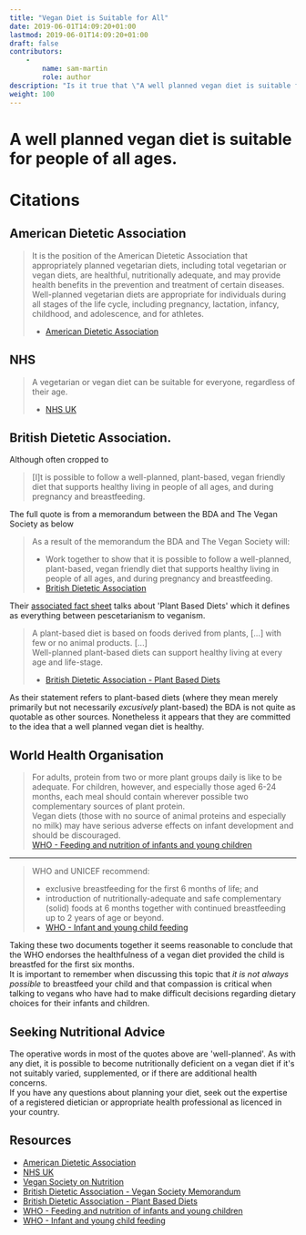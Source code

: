```yaml
---
title: "Vegan Diet is Suitable for All"
date: 2019-06-01T14:09:20+01:00
lastmod: 2019-06-01T14:09:20+01:00
draft: false
contributors:
    - 
        name: sam-martin
        role: author
description: "Is it true that \"A well planned vegan diet is suitable for people of all ages.\""
weight: 100
---
```


# A well planned vegan diet is suitable for people of all ages.

# Citations 

## American Dietetic Association
> It is the position of the American Dietetic Association that appropriately planned vegetarian diets, including total vegetarian or vegan diets, are healthful, nutritionally adequate, and may provide health benefits in the prevention and treatment of certain diseases. Well-planned vegetarian diets are appropriate for individuals during all stages of the life cycle, including pregnancy, lactation, infancy, childhood, and adolescence, and for athletes.  
>
> - [American Dietetic Association](https://www.ncbi.nlm.nih.gov/pubmed/19562864)

## NHS

> A vegetarian or vegan diet can be suitable for everyone, regardless of their age.  
>
> - [NHS UK](https://www.nhs.uk/live-well/eat-well/healthy-eating-vegetarians-vegans/)

## British Dietetic Association.
Although often cropped to  

> [I]t is possible to follow a well-planned, plant-based, vegan friendly diet that supports healthy living in people of all ages, and during pregnancy and breastfeeding.   

The full quote is from a memorandum between the BDA and The Vegan Society as below

> As a result of the memorandum the BDA and The Vegan Society will:  
> - Work together to show that it is possible to follow a well-planned, plant-based, vegan friendly diet that supports healthy living in people of all ages, and during pregnancy and breastfeeding.   
> - [British Dietetic Association](https://www.bda.uk.com/about/workwithus/bda_and_vegan_society_mou)

Their [associated fact sheet](https://www.bda.uk.com/foodfacts/plant-based_diet) talks about 'Plant Based Diets' which it defines as everything between pescetarianism to veganism.

> A plant-based diet is based on foods derived from plants, [...] with few or no animal products.
> [...]  
> Well-planned plant-based diets can support healthy living at every age and life-stage.   
>
> - [British Dietetic Association - Plant Based Diets](https://www.bda.uk.com/foodfacts/plant-based_diet)

As their statement refers to plant-based diets (where they mean merely primarily but not necessarily _excusively_ plant-based) the BDA is not quite as quotable as other sources. Nonetheless it appears that they are committed to the idea that a well planned vegan diet is healthy.

## World Health Organisation

> For adults, protein from two or more plant groups daily is like to be adequate. For children, however, and especially those aged 6-24 months, each meal should contain wherever possible two complementary sources of plant protein.  
>  Vegan diets (those with no source of animal proteins and especially no milk) may have serious adverse effects on infant development and should be discouraged.  
> [WHO - Feeding and nutrition of infants and young children](http://www.euro.who.int/__data/assets/pdf_file/0004/98302/WS_115_2000FE.pdf)

----

> WHO and UNICEF recommend:  
> - exclusive breastfeeding for the first 6 months of life; and  
> - introduction of nutritionally-adequate and safe complementary (solid) foods at 6 months together with continued breastfeeding up to 2 years of age or beyond.  
> - [WHO - Infant and young child feeding](https://www.who.int/en/news-room/fact-sheets/detail/infant-and-young-child-feeding)

Taking these two documents together it seems reasonable to conclude that the WHO endorses the healthfulness of a vegan diet provided the child is breastfed for the first six months.  
It is important to remember when discussing this topic that _it is not always possible_ to breastfeed your child and that compassion is critical when talking to vegans who have had to make difficult decisions regarding dietary choices for their infants and children.

## Seeking Nutritional Advice

The operative words in most of the quotes above are 'well-planned'. As with any diet, it is possible to become nutritionally deficient on a vegan diet if it's not suitably varied, supplemented, or if there are additional health concerns.  
If you have any questions about planning your diet, seek out the expertise of a registered dietician or appropriate health professional as licenced in your country.

## Resources

- [American Dietetic Association](https://www.ncbi.nlm.nih.gov/pubmed/19562864)
- [NHS UK](https://www.nhs.uk/live-well/eat-well/healthy-eating-vegetarians-vegans/)
- [Vegan Society on Nutrition](https://www.vegansociety.com/resources/nutrition-and-health)
- [British Dietetic Association - Vegan Society Memorandum](https://www.bda.uk.com/about/workwithus/bda_and_vegan_society_mou)
- [British Dietetic Association - Plant Based Diets](https://www.bda.uk.com/foodfacts/plant-based_diet)
- [WHO - Feeding and nutrition of infants and young children](http://www.euro.who.int/__data/assets/pdf_file/0004/98302/WS_115_2000FE.pdf)
- [WHO - Infant and young child feeding](https://www.who.int/en/news-room/fact-sheets/detail/infant-and-young-child-feeding)